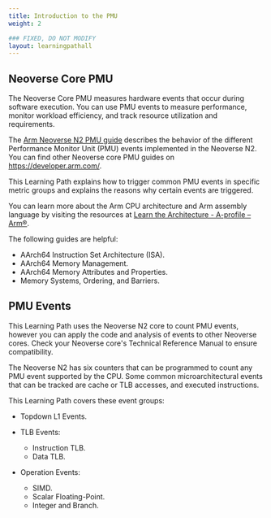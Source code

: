 ```yaml
---
title: Introduction to the PMU
weight: 2

### FIXED, DO NOT MODIFY
layout: learningpathall
---
```

## Neoverse Core PMU

The Neoverse Core PMU measures hardware events that occur during software execution. You can use PMU events to measure performance, monitor workload efficiency, and track resource utilization and requirements. 

The [Arm Neoverse N2 PMU guide](https://developer.arm.com/documentation/PJDOC-466751330-590448/2-0/?lang=en)  describes the behavior of the different Performance Monitor Unit (PMU) events 
implemented in the Neoverse N2. You can find other Neoverse core PMU guides on https://developer.arm.com/. 

This Learning Path explains how to trigger common PMU events in specific metric groups and explains the reasons why certain events are triggered. 

You can learn more about the Arm CPU architecture and Arm assembly language by visiting the resources at [Learn the Architecture - A-profile – Arm®](https://www.arm.com/architecture/learn-the-architecture/a-profile). 

The following guides are helpful:

 - AArch64 Instruction Set Architecture (ISA).
 - AArch64 Memory Management.
 - AArch64 Memory Attributes and Properties.
 - Memory Systems, Ordering, and Barriers.

## PMU Events 

This Learning Path uses the Neoverse N2 core to count PMU events, however you can apply the code and analysis of events to other Neoverse cores. Check your Neoverse core's Technical Reference Manual to ensure compatibility. 

The Neoverse N2 has six counters that can be programmed to count any PMU event supported by the CPU. Some common microarchitectural events that can be tracked are cache or TLB accesses, and executed instructions.

This Learning Path covers these event groups:

- Topdown L1 Events.

- TLB Events:
   - Instruction TLB.
   - Data TLB.

 - Operation Events:
    - SIMD.
    - Scalar Floating-Point.
    - Integer and Branch.



